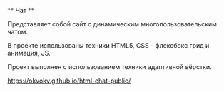 ** Чат **

Представляет собой сайт с динамическим многопользовательским чатом.

В проекте использованы техники HTML5, CSS - флексбокс грид и анимация, JS. 

Проект выполнен с использованием техники адаптивной вёрстки.

https://okvokv.github.io/html-chat-public/
